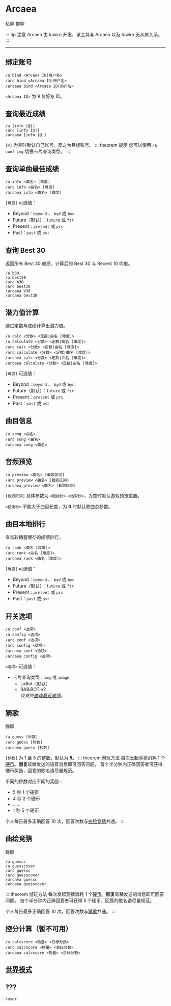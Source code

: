 # Arcaea
<span class="span-friend">私聊</span>
<span class="span-group">群聊</span>

::: tip 注意
Arcaea 由 lowiro 开发，该工具与 Arcaea 以及 lowiro 无从属关系。
:::

---

## 绑定账号
``` {1}
/a bind <Arcaea ID|用户名>
/arc bind <Arcaea ID|用户名>
/arcaea bind <Arcaea ID|用户名>
```
`<Arcaea ID>` 为 9 位好友 ID。

## 查询最近成绩
``` {1}
/a [info [@]]
/arc [info [@]]
/arcaea [info [@]]
```
`[@]` 为空时默认自己账号，反之为目标账号。
::: theorem 提示
您可以使用 `/a conf img` 切换卡片查询类型。
:::

## 查询单曲最佳成绩
``` {1}
/a info <曲名> [难度]
/arc info <曲名> [难度]
/arcaea info <曲名> [难度]
```
`[难度]` 可选值：
- Beyond：`beyond` 、 `byd` 或 `byn`
- Future（默认）：`future` 或 `ftr`
- Present：`present` 或 `prs`
- Past：`past` 或 `pst`

## 查询 Best 30
返回所有 Best 30 成绩、计算后的 Best 30 与 Recent 10 均值。
``` {1}
/a b30
/a best30
/arc b30
/arc best30
/arcaea b30
/arcaea best30
```

## 潜力值计算
通过定数与成绩计算出潜力值。
``` {1}
/a calc <分数> <定数|曲名 [难度]>
/a calculate <分数> <定数|曲名 [难度]>
/arc calc <分数> <定数|曲名 [难度]>
/arc calculate <分数> <定数|曲名 [难度]>
/arcaea calc <分数> <定数|曲名 [难度]>
/arcaea calculate <分数> <定数|曲名 [难度]>
```
`[难度]` 可选值：
- Beyond：`beyond` 、 `byd` 或 `byn`
- Future（默认）：`future` 或 `ftr`
- Present：`present` 或 `prs`
- Past：`past` 或 `pst`

## 曲目信息
``` {1}
/a song <曲名>
/arc song <曲名>
/arcaea song <曲名>
```

## 音频预览
``` {1}
/a preview <曲名> [截取区间]
/arc preview <曲名> [截取区间]
/arcaea preview <曲名> [截取区间]
```
`[截取区间]` 具体参数为 `<起始秒>-<结束秒>`，为空时默认游戏预览位置。

`<结束秒>` 不能大于曲目长度，为 **0** 时默认歌曲总秒数。

## 曲目本地排行
查询软糖酱缓存的成绩排行。
``` {1}
/a rank <曲名 [难度]>
/arc rank <曲名 [难度]>
/arcaea rank <曲名 [难度]>
```
`[难度]` 可选值：
- Beyond：`beyond` 、 `byd` 或 `byn`
- Future（默认）：`future` 或 `ftr`
- Present：`present` 或 `prs`
- Past：`past` 或 `pst`

## 开关选项
``` {1}
/a conf <选项>
/a config <选项>
/arc conf <选项>
/arc config <选项>
/arcaea conf <选项>
/arcaea config <选项>
```
`<选项>` 可选值：
- 卡片查询类型：`img` 或 `image`
  - LxBot（默认）
  - RABiBOT v2
  <br>*仅支持[查询最近成绩](./#查询最近成绩)。*

## 猜歌
<span class="span-group">群聊</span>
``` {1}
/a guess [秒数]
/arc guess [秒数]
/arcaea guess [秒数]
```
`[秒数]` 为 1 至 5 的整数，默认为 **5**。
::: theorem 游玩方法
每次发起竞猜消耗 1 个[硬币](/coin/)。**回复**软糖发送的语音消息即可回答问题，
首个半分钟内正确回答者可获得硬币奖励，回答的歌名请尽量规范。

不同的秒数对应不同的奖励：
- 5 秒 1 个硬币
- 4 秒 2 个硬币
- ……
- 1 秒 5 个硬币

个人每日最多正确回答 10 次，回答次数与[曲绘竞猜](#曲绘竞猜)共通。
:::

## 曲绘竞猜
<span class="span-group">群聊</span>
``` {1}
/a guessc
/a guesscover
/arc guessc
/arc guesscover
/arcaea guessc
/arcaea guesscover
```
::: theorem 游玩方法
每次发起竞猜消耗 1 个[硬币](/coin/)。**回复**软糖发送的消息即可回答问题，
首个半分钟内正确回答者可获得 5 个硬币，回答的歌名请尽量规范。

个人每日最多正确回答 10 次，回答次数与[猜歌](#猜歌)共通。
:::

## 控分计算（暂不可用）
``` {1}
/a calcscore <物量> <目标分数>
/arc calcscore <物量> <目标分数>
/arcaea calcscore <物量> <目标分数>
```

## [世界模式](/module/arcaea/world/)

## ???
`/user`